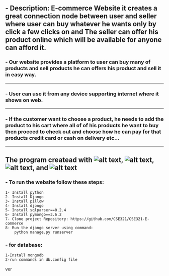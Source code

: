 
  ## - Description: E-commerce Website it creates a great connection node between user and seller where user can buy whatever he wants only by click a few clicks on and The               seller can offer his product online which will be available for anyone can afford it.
  
  ### - Our website provides a platform to user can buy many of products and sell products he can offers his product and sell it in easy way.
 ------
  ### - User can use it from any device supporting internet where it shows on web.
  ------
  ### - If the customer want to choose a product, he needs to add the product to his cart where all of of his products he want to buy then procced to check out and choose how he           can pay for that products credit card or cash on delivery etc...
  ------
  
  ## The program createad with ![alt text](https://img.shields.io/pypi/djversions/djangorestframework?style=flat-square "Logo Title Text 1"), ![alt text]( https://img.shields.io/badge/HTML-5-blue "Logo Title Text 2"), ![alt text]( https://img.shields.io/badge/CSS-3-blue "Logo Title Text 3"), and ![alt text]( https://img.shields.io/badge/Bootstrap-5-blue "Logo Title Text 4")
  
  ### - To run the website follow these steps:
	1- Install python
	2- Install Django
	3- Install pillow 
	4- Install djongo
	5- Install sqlparser==0.2.4
	6- Install pymongo==3.6.2
	7- Clone project Repository: https://github.com/CSE321/CSE321-E-commerce
	8- Run the django server using command:
		python manage.py runserver 
  ### - for database:
	1-Install mongodb 
	2-run commands in db.config file 
ver 
